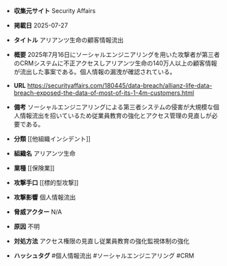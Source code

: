- **収集元サイト**
Security Affairs

- **掲載日**
2025-07-27

- **タイトル**
アリアンツ生命の顧客情報流出

- **概要**
2025年7月16日にソーシャルエンジニアリングを用いた攻撃者が第三者のCRMシステムに不正アクセスしアリアンツ生命の140万人以上の顧客情報が流出した事案である。個人情報の漏洩が確認されている。

- **URL**
https://securityaffairs.com/180445/data-breach/allianz-life-data-breach-exposed-the-data-of-most-of-its-1-4m-customers.html

- **備考**
ソーシャルエンジニアリングによる第三者システムの侵害が大規模な個人情報流出を招いているため従業員教育の強化とアクセス管理の見直しが必要である。

- **分類**
[[他組織インシデント]]

- **組織名**
アリアンツ生命

- **業種**
[[保険業]]

- **攻撃手口**
[[標的型攻撃]]

- **攻撃影響**
個人情報流出

- **脅威アクター**
N/A

- **原因**
不明

- **対処方法**
アクセス権限の見直し従業員教育の強化監視体制の強化

- **ハッシュタグ**
#個人情報流出 #ソーシャルエンジニアリング #CRM
